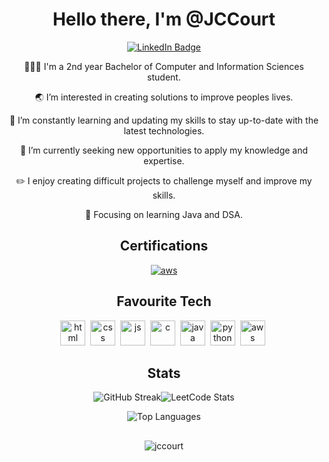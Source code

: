 <div id="header" align="center">
  <h1>Hello there, I'm @JCCourt</h1>
</div>

  <div id="badges">
  <a href="https://www.linkedin.com/in/jack-courtenay/">
  <p align="center"> <img src="https://img.shields.io/badge/LinkedIn-blue?style=for-the-badge&logo=linkedin&logoColor=white" alt="LinkedIn Badge"/> </p>

  </a>

<div align="center">
  <p>👨🏻‍💻 I'm a 2nd year Bachelor of Computer and Information Sciences student.</p>
  <p>🌏 I’m interested in creating solutions to improve peoples lives.</p>
  <p>🌱 I’m constantly learning and updating my skills to stay up-to-date with the latest technologies.</p>
  <p>💼 I’m currently seeking new opportunities to apply my knowledge and expertise.</p>
  <p>✏️ I enjoy creating difficult projects to challenge myself and improve my skills.</p>
  <p>📝 Focusing on learning Java and DSA.</p>
</div>

<div id="certifications" align="center">
  <h2>Certifications</h2>
  <p><a href="https://www.credly.com/badges/4317695a-ad92-44cf-b3b6-9566d3f356de/public_url"> 
  <img src="https://github.com/JCCourt/JCCourt/assets/156492869/ffe0a660-66f2-46d5-8dd8-c951221f9111" alt="aws">
  </a></p>
</div>

<div id="favourite tech" align="center">
  <h2>Favourite Tech</h2>
  <img src="https://cdn.jsdelivr.net/gh/devicons/devicon/icons/html5/html5-original.svg" title="HTML" alt="html" width="40" height="40"/>&nbsp;
  <img src="https://cdn.jsdelivr.net/gh/devicons/devicon/icons/css3/css3-original.svg" title="CSS" alt="css" width="40" height="40"/>&nbsp;
  <img src="https://cdn.jsdelivr.net/gh/devicons/devicon@latest/icons/javascript/javascript-original.svg" title="JS" alt="js" width="40" height="40"/>&nbsp;
  <img src="https://cdn.jsdelivr.net/gh/devicons/devicon/icons/c/c-original.svg" title="C" alt="c" width="40" height="40"/>&nbsp;
  <img src="https://cdn.jsdelivr.net/gh/devicons/devicon/icons/java/java-original.svg" title="JAVA" alt="java" width="40" height="40"/>&nbsp;
  <img src="https://cdn.jsdelivr.net/gh/devicons/devicon/icons/python/python-original.svg" title="Python" alt="python" width="40" height="40"/>&nbsp;          
  <img src="https://cdn.jsdelivr.net/gh/devicons/devicon@latest/icons/amazonwebservices/amazonwebservices-original-wordmark.svg" title="AWS" alt="aws" width="40" height="40"/>&nbsp;
  <div>

<div id="stats" align="center">
  <h2>Stats</h2>
  <p><img src="https://streak-stats.demolab.com?user=[JCCourt]&theme=transparent&fire=EB5454" alt="GitHub Streak"/><img src="https://leetcard.jacoblin.cool/JCCourt?theme=dark&font=Noto%20Serif%20KR" alt="LeetCode Stats"/></p>
 
  <p><img src="https://github-readme-stats.vercel.app/api/top-langs/?username=JCCourt&layout=compact&theme=vision-friendly-dark" alt="Top Languages"/></p>
</div>

<div id="Extras" align="center">
  <h2></h2>
  <p><img src="https://komarev.com/ghpvc/?username=jccourt&label=Profile%20views&color=0e75b6&style=flat" alt="jccourt"/></p>
</div>
